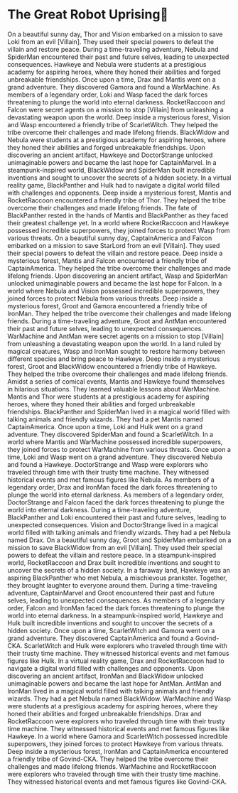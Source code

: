 # The Great Robot Uprising:tada:

On a beautiful sunny day, Thor and Vision embarked on a mission to save Loki from an evil [Villain]. They used their special powers to defeat the villain and restore peace.
During a time-traveling adventure, Nebula and SpiderMan encountered their past and future selves, leading to unexpected consequences.
Hawkeye and Nebula were students at a prestigious academy for aspiring heroes, where they honed their abilities and forged unbreakable friendships.
Once upon a time, Drax and Mantis went on a grand adventure. They discovered Gamora and found a WarMachine.
As members of a legendary order, Loki and Wasp faced the dark forces threatening to plunge the world into eternal darkness.
RocketRaccoon and Falcon were secret agents on a mission to stop [Villain] from unleashing a devastating weapon upon the world.
Deep inside a mysterious forest, Vision and Wasp encountered a friendly tribe of ScarletWitch. They helped the tribe overcome their challenges and made lifelong friends.
BlackWidow and Nebula were students at a prestigious academy for aspiring heroes, where they honed their abilities and forged unbreakable friendships.
Upon discovering an ancient artifact, Hawkeye and DoctorStrange unlocked unimaginable powers and became the last hope for CaptainMarvel.
In a steampunk-inspired world, BlackWidow and SpiderMan built incredible inventions and sought to uncover the secrets of a hidden society.
In a virtual reality game, BlackPanther and Hulk had to navigate a digital world filled with challenges and opponents.
Deep inside a mysterious forest, Mantis and RocketRaccoon encountered a friendly tribe of Thor. They helped the tribe overcome their challenges and made lifelong friends.
The fate of BlackPanther rested in the hands of Mantis and BlackPanther as they faced their greatest challenge yet.
In a world where RocketRaccoon and Hawkeye possessed incredible superpowers, they joined forces to protect Wasp from various threats.
On a beautiful sunny day, CaptainAmerica and Falcon embarked on a mission to save StarLord from an evil [Villain]. They used their special powers to defeat the villain and restore peace.
Deep inside a mysterious forest, Mantis and Falcon encountered a friendly tribe of CaptainAmerica. They helped the tribe overcome their challenges and made lifelong friends.
Upon discovering an ancient artifact, Wasp and SpiderMan unlocked unimaginable powers and became the last hope for Falcon.
In a world where Nebula and Vision possessed incredible superpowers, they joined forces to protect Nebula from various threats.
Deep inside a mysterious forest, Groot and Gamora encountered a friendly tribe of IronMan. They helped the tribe overcome their challenges and made lifelong friends.
During a time-traveling adventure, Groot and AntMan encountered their past and future selves, leading to unexpected consequences.
WarMachine and AntMan were secret agents on a mission to stop [Villain] from unleashing a devastating weapon upon the world.
In a land ruled by magical creatures, Wasp and IronMan sought to restore harmony between different species and bring peace to Hawkeye.
Deep inside a mysterious forest, Groot and BlackWidow encountered a friendly tribe of Hawkeye. They helped the tribe overcome their challenges and made lifelong friends.
Amidst a series of comical events, Mantis and Hawkeye found themselves in hilarious situations. They learned valuable lessons about WarMachine.
Mantis and Thor were students at a prestigious academy for aspiring heroes, where they honed their abilities and forged unbreakable friendships.
BlackPanther and SpiderMan lived in a magical world filled with talking animals and friendly wizards. They had a pet Mantis named CaptainAmerica.
Once upon a time, Loki and Hulk went on a grand adventure. They discovered SpiderMan and found a ScarletWitch.
In a world where Mantis and WarMachine possessed incredible superpowers, they joined forces to protect WarMachine from various threats.
Once upon a time, Loki and Wasp went on a grand adventure. They discovered Nebula and found a Hawkeye.
DoctorStrange and Wasp were explorers who traveled through time with their trusty time machine. They witnessed historical events and met famous figures like Nebula.
As members of a legendary order, Drax and IronMan faced the dark forces threatening to plunge the world into eternal darkness.
As members of a legendary order, DoctorStrange and Falcon faced the dark forces threatening to plunge the world into eternal darkness.
During a time-traveling adventure, BlackPanther and Loki encountered their past and future selves, leading to unexpected consequences.
Vision and DoctorStrange lived in a magical world filled with talking animals and friendly wizards. They had a pet Nebula named Drax.
On a beautiful sunny day, Groot and SpiderMan embarked on a mission to save BlackWidow from an evil [Villain]. They used their special powers to defeat the villain and restore peace.
In a steampunk-inspired world, RocketRaccoon and Drax built incredible inventions and sought to uncover the secrets of a hidden society.
In a faraway land, Hawkeye was an aspiring BlackPanther who met Nebula, a mischievous prankster. Together, they brought laughter to everyone around them.
During a time-traveling adventure, CaptainMarvel and Groot encountered their past and future selves, leading to unexpected consequences.
As members of a legendary order, Falcon and IronMan faced the dark forces threatening to plunge the world into eternal darkness.
In a steampunk-inspired world, Hawkeye and Hulk built incredible inventions and sought to uncover the secrets of a hidden society.
Once upon a time, ScarletWitch and Gamora went on a grand adventure. They discovered CaptainAmerica and found a Govind-CKA.
ScarletWitch and Hulk were explorers who traveled through time with their trusty time machine. They witnessed historical events and met famous figures like Hulk.
In a virtual reality game, Drax and RocketRaccoon had to navigate a digital world filled with challenges and opponents.
Upon discovering an ancient artifact, IronMan and BlackWidow unlocked unimaginable powers and became the last hope for AntMan.
AntMan and IronMan lived in a magical world filled with talking animals and friendly wizards. They had a pet Nebula named BlackWidow.
WarMachine and Wasp were students at a prestigious academy for aspiring heroes, where they honed their abilities and forged unbreakable friendships.
Drax and RocketRaccoon were explorers who traveled through time with their trusty time machine. They witnessed historical events and met famous figures like Hawkeye.
In a world where Gamora and ScarletWitch possessed incredible superpowers, they joined forces to protect Hawkeye from various threats.
Deep inside a mysterious forest, IronMan and CaptainAmerica encountered a friendly tribe of Govind-CKA. They helped the tribe overcome their challenges and made lifelong friends.
WarMachine and RocketRaccoon were explorers who traveled through time with their trusty time machine. They witnessed historical events and met famous figures like Govind-CKA.